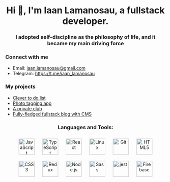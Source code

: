 <h1 align="center">Hi 👋, I'm Iaan Lamanosau, a fullstack developer.</h1>
<h3 align="center">I adopted self-discipline as the philosophy of life, and it became my main driving force</h3>

### Connect with me
 - Email: iaan.lamanosau@gmail.com
 - Telegram: https://t.me/iaan_lamanosau

### My projects

- [Clever to do list](https://github.com/twentysixhugs/innowise-clever-to-do-list)
- [Photo tagging app](https://github.com/twentysixhugs/photo-tagging-app)
- [A private club](https://github.com/twentysixhugs/private-club)
- [Fully-fledged fullstack blog with CMS](https://github.com/twentysixhugs/blog-api)

<h3 align="center">Languages and Tools:</h3>
<div align="center">  
 <img style="margin: 10px" src="https://profilinator.rishav.dev/skills-assets/javascript-original.svg" alt="JavaScript" height="50" />  
 <img style="margin: 10px" src="https://profilinator.rishav.dev/skills-assets/typescript-original.svg" alt="TypeScript" height="50" />  
 <img style="margin: 10px" src="https://profilinator.rishav.dev/skills-assets/react-original-wordmark.svg" alt="React" height="50" />  
 <img style="margin: 10px" src="https://profilinator.rishav.dev/skills-assets/linux-original.svg" alt="Linux" height="50" />  
 <img style="margin: 10px" src="https://profilinator.rishav.dev/skills-assets/git-scm-icon.svg" alt="Git" height="50" />  
 <img style="margin: 10px" src="https://profilinator.rishav.dev/skills-assets/html5-original-wordmark.svg" alt="HTML5" height="50" />  
 <img style="margin: 10px" src="https://profilinator.rishav.dev/skills-assets/css3-original-wordmark.svg" alt="CSS3" height="50" />  
 <img style="margin: 10px" src="https://profilinator.rishav.dev/skills-assets/redux-original.svg" alt="Redux" height="50" />  
 <img style="margin: 10px" src="https://profilinator.rishav.dev/skills-assets/nodejs-original-wordmark.svg" alt="Node.js" height="50" />  
 <img style="margin: 10px" src="https://profilinator.rishav.dev/skills-assets/sass-original.svg" alt="Sass" height="50" /> 
 <img style="margin: 10px" src="https://www.vectorlogo.zone/logos/jestjsio/jestjsio-icon.svg" alt="jest" width="50" height="50" />
 <img style="margin: 10px" src="https://profilinator.rishav.dev/skills-assets/firebase.png" alt="Firebase" height="50" />  
</div>
<br />
